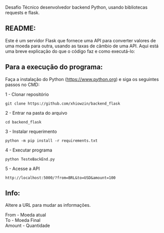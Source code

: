 Desafio Técnico desenvolvedor backend Python, usando bibliotecas requests e flask.

## README:
 Este é um servidor Flask que fornece uma API para converter valores de uma moeda para outra, usando as taxas de câmbio de uma API. 
 Aqui está uma breve explicação do que o código faz e como executá-lo:

## Para a execução do programa:
 Faça a instalação do Python (https://www.python.org) e siga os seguintes passos no CMD:

1 - Clonar repositório
```
git clone https://github.com/xhiowzin/backend_flask
```
2 - Entrar na pasta do arquivo
```
cd backend_flask
```
3 - Instalar requerimento
```
python -m pip install -r requirements.txt
```
4 - Executar programa
```
python TesteBackEnd.py
```
5 - Acesse a API
```
http://localhost:5000/?from=BRL&to=USD&amount=100
```

## Info:
 Altere a URL para mudar as informações.

 From - Moeda atual<br/>
 To - Moeda Final<br/>
 Amount - Quantidade<br/>
